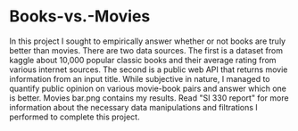 # Books-vs.-Movies

In this project I sought to empirically answer whether or not books are truly better than movies. There are two data sources. The first is a dataset from kaggle about 10,000 popular classic books and their average rating from various internet sources. The second is a public web API that returns movie information from an input title. While subjective in nature, I managed to quantify public opinion on various movie-book pairs and answer which one is better. Movies bar.png contains my results. Read "SI 330 report" for more information about the necessary data manipulations and filtrations I performed to complete this project. 
